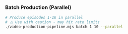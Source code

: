 ### Batch Production (Parallel)

```bash
# Produce episodes 1-10 in parallel
# ⚠️ Use with caution - may hit rate limits
./video-production-pipeline.mjs batch 1 10 --parallel
```
